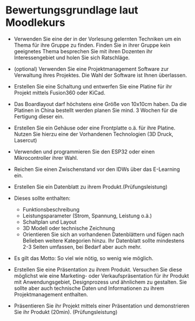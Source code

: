 # Bewertungsgrundlage laut Moodlekurs

- Verwenden Sie eine der in der Vorlesung gelernten Techniken um ein Thema für ihre Gruppe zu finden. Finden Sie in ihrer Gruppe kein geeignetes Thema besprechen Sie mit ihren Dozenten ihr Interessengebiet und holen Sie sich Ratschläge.

- (optional) Verwenden Sie eine Projektmanagement Software zur Verwaltung ihres Projektes. Die Wahl der Software ist Ihnen überlassen.

- Erstellen Sie eine Schaltung und entwerfen Sie eine Platine für ihr Projekt mittels Fusion360 oder KiCad.

- Das Boardlayout darf höchstens eine Größe von 10x10cm haben. Da die Platinen in China bestellt werden planen Sie mind. 3 Wochen für die Fertigung dieser ein.
- Erstellen Sie ein Gehäuse oder eine Frontplatte o.ä. für ihre Platine. Nutzen Sie hierzu eine der Vorhandenen Technologien (3D Druck, Lasercut)
- Verwenden und programmieren Sie den ESP32 oder einen Mikrocontroller ihrer Wahl.
- Reichen Sie einen Zwischenstand vor den IDWs über das E-Learning ein.
- Erstellen Sie ein Datenblatt zu ihrem Produkt.(Prüfungsleistung)
- Dieses sollte enthalten:
  - Funktionsbeschreibung
  - Leistungsparameter (Strom, Spannung, Leistung o.ä.)
  - Schaltplan und Layout
  - 3D Modell oder technische Zeichnung
  - Orientieren Sie sich an vorhandenen Datenblättern und fügen nach Belieben weitere Kategorien hinzu. Ihr Datenblatt sollte mindestens 2-3 Seiten umfassen, bei Bedarf aber auch mehr.

- Es gilt das Motto: So viel wie nötig, so wenig wie möglich.

- Erstellen Sie eine Präsentation zu ihrem Produkt. Versuchen Sie diese möglichst wie eine Marketing- oder Verkaufspräsentation für ihr Produkt mit Anwendungsgebiet, Designprozess und ähnlichem zu gestalten. Sie sollte aber auch technische Daten und Informationen zu ihrem Projektmanagement enthalten.

- Präsentieren Sie ihr Projekt mittels einer Präsentation und demonstrieren Sie ihr Produkt (20min). (Prüfungsleistung)


